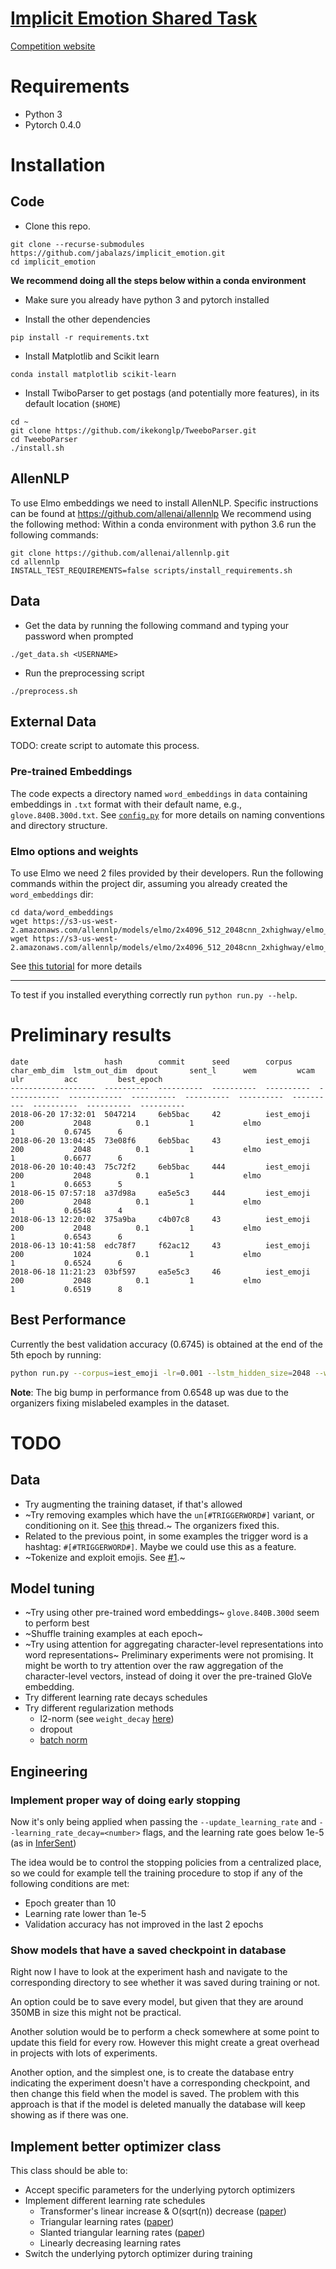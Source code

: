 # [Implicit Emotion Shared Task](http://implicitemotions.wassa2018.com/)

[Competition website](https://competitions.codalab.org/competitions/19214)

# Requirements
* Python 3
* Pytorch 0.4.0

# Installation
## Code

* Clone this repo.
```
git clone --recurse-submodules https://github.com/jabalazs/implicit_emotion.git
cd implicit_emotion
```

**We recommend doing all the steps below within a conda environment**

* Make sure you already have python 3 and pytorch installed

* Install the other dependencies
```
pip install -r requirements.txt
```

* Install Matplotlib and Scikit learn
```
conda install matplotlib scikit-learn
```

* Install TwiboParser to get postags (and potentially more features), in its default location (`$HOME`)

```
cd ~
git clone https://github.com/ikekonglp/TweeboParser.git
cd TweeboParser
./install.sh
```

## AllenNLP
To use Elmo embeddings we need to install AllenNLP. Specific instructions can be found at https://github.com/allenai/allennlp
We recommend using the following method: Within a conda environment with python 3.6 run the following commands:
```
git clone https://github.com/allenai/allennlp.git
cd allennlp
INSTALL_TEST_REQUIREMENTS=false scripts/install_requirements.sh
```

## Data
* Get the data by running the following command and typing your password when prompted
```
./get_data.sh <USERNAME>
```

* Run the preprocessing script
```
./preprocess.sh
```


## External Data
TODO: create script to automate this process.

### Pre-trained Embeddings
The code expects a directory named `word_embeddings` in `data`
containing embeddings in `.txt` format with their default name,
e.g., `glove.840B.300d.txt`. See [`config.py`](src/config.py) for more details
on naming conventions and directory structure.

### Elmo options and weights
To use Elmo we need 2 files provided by their developers. Run the following commands within the project dir, assuming you already created the `word_embeddings` dir:
```
cd data/word_embeddings
wget https://s3-us-west-2.amazonaws.com/allennlp/models/elmo/2x4096_512_2048cnn_2xhighway/elmo_2x4096_512_2048cnn_2xhighway_options.json
wget https://s3-us-west-2.amazonaws.com/allennlp/models/elmo/2x4096_512_2048cnn_2xhighway/elmo_2x4096_512_2048cnn_2xhighway_weights.hdf5
```

See [this tutorial](https://github.com/allenai/allennlp/blob/master/tutorials/how_to/elmo.md) for more details

---
To test if you installed everything correctly run `python run.py --help`.

# Preliminary results

```
date                 hash        commit      seed        corpus      char_emb_dim  lstm_out_dim  dpout       sent_l      wem         wcam        ulr         acc         best_epoch
-------------------  ----------  ----------  ----------  ----------  ------------  ------------  ----------  ----------  ----------  ----------  ----------  ----------  ----------
2018-06-20 17:32:01  5047214     6eb5bac     42          iest_emoji  200           2048          0.1         1           elmo                    1           0.6745      6
2018-06-20 13:04:45  73e08f6     6eb5bac     43          iest_emoji  200           2048          0.1         1           elmo                    1           0.6677      6
2018-06-20 10:40:43  75c72f2     6eb5bac     444         iest_emoji  200           2048          0.1         1           elmo                    1           0.6653      5
2018-06-15 07:57:18  a37d98a     ea5e5c3     444         iest_emoji  200           2048          0.1         1           elmo                    1           0.6548      4
2018-06-13 12:20:02  375a9ba     c4b07c8     43          iest_emoji  200           2048          0.1         1           elmo                    1           0.6543      6
2018-06-13 10:41:58  edc78f7     f62ac12     43          iest_emoji  200           1024          0.1         1           elmo                    1           0.6524      6
2018-06-18 11:21:23  03bf597     ea5e5c3     46          iest_emoji  200           2048          0.1         1           elmo                    1           0.6519      8
```

## Best Performance
Currently the best validation accuracy (0.6745) is obtained at the end of the 5th epoch by running:
```bash
python run.py --corpus=iest_emoji -lr=0.001 --lstm_hidden_size=2048 --word_encoding_method=elmo --update_learning_rate --seed=42 -cem=200
```
**Note**: The big bump in performance from 0.6548 up was due to the organizers fixing mislabeled examples in the dataset.

# TODO

## Data
* Try augmenting the training dataset, if that's allowed
* ~Try removing examples which have the `un[#TRIGGERWORD#]` variant, or conditioning on it. See [this](https://groups.google.com/forum/#!topic/implicit-emotions-shared-task-wassa-2018/2wIdY_lmCoY) thread.~ The organizers fixed this.
* Related to the previous point, in some examples the trigger word is a hashtag: `#[#TRIGGERWORD#]`. Maybe we could use this as a feature.
* ~Tokenize and exploit emojis. See [#1](https://github.com/jabalazs/implicit_emotion/issues/1).~

## Model tuning

* ~Try using other pre-trained word embeddings~ `glove.840B.300d` seem to perform best
* ~Shuffle training examples at each epoch~
* ~Try using attention for aggregating character-level representations into word representations~ Preliminary experiments were not promising. It might be worth to try attention over the raw aggregation of the character-level vectors, instead of doing it over the pre-trained GloVe embedding.
* Try different learning rate decays schedules
* Try different regularization methods
  - l2-norm (see `weight_decay` [here](https://pytorch.org/docs/stable/optim.html))
  - dropout
  - [batch norm](https://pytorch.org/docs/stable/nn.html?highlight=crossentropy#batchnorm1d) 
 
## Engineering
### Implement proper way of doing early stopping
Now it's only being applied when passing the `--update_learning_rate` and `--learning_rate_decay=<number>` flags, and the learning rate goes below 1e-5 (as in [InferSent](http://www.aclweb.org/anthology/D17-1070))

The idea would be to control the stopping policies from a centralized place, so we could for example tell the training procedure to stop if any of the following conditions are met:

* Epoch greater than 10
* Learning rate lower than 1e-5
* Validation accuracy has not improved in the last 2 epochs

### Show models that have a saved checkpoint in database
Right now I have to look at the experiment hash and navigate to the corresponding directory to see whether it was saved during training or not.

An option could be to save every model, but given that they are around 350MB in size this might not be practical.

Another solution would be to perform a check somewhere at some point to update this field for every row. However this might create a great overhead in projects with lots of experiments.

Another option, and the simplest one, is to create the database entry indicating the experiment doesn't have a corresponding checkpoint, and then change this field when the model is saved. The problem with this approach is that if the model is deleted manually the database will keep showing as if there was one.

## Implement better optimizer class
This class should be able to:
* Accept specific parameters for the underlying pytorch optimizers
* Implement different learning rate schedules
  - Transformer's linear increase & O(sqrt(n)) decrease ([paper](https://papers.nips.cc/paper/7181-attention-is-all-you-need))
  - Triangular learning rates ([paper](https://arxiv.org/abs/1506.01186))
  - Slanted triangular learning rates ([paper](https://arxiv.org/abs/1801.06146))
  - Linearly decreasing learning rates
* Switch the underlying pytorch optimizer during training

